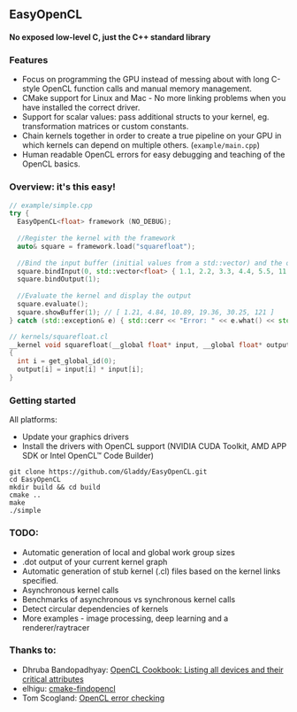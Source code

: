 ## EasyOpenCL
#### No exposed low-level C, just the C++ standard library

### Features
* Focus on programming the GPU instead of messing about with long C-style OpenCL function calls and manual memory management.
* CMake support for Linux and Mac - No more linking problems when you have installed the correct driver.
* Support for scalar values: pass additional structs to your kernel, eg. transformation matrices or custom constants.
* Chain kernels together in order to create a true pipeline on your GPU in which kernels can depend on multiple others. (`example/main.cpp`)
* Human readable OpenCL errors for easy debugging and teaching of the OpenCL basics.

### Overview: it's this easy!
```cpp
// example/simple.cpp
try {
  EasyOpenCL<float> framework (NO_DEBUG);
  
  //Register the kernel with the framework
  auto& square = framework.load("squarefloat");
  
  //Bind the input buffer (initial values from a std::vector) and the output buffer
  square.bindInput(0, std::vector<float> { 1.1, 2.2, 3.3, 4.4, 5.5, 11.0 });
  square.bindOutput(1);
  
  //Evaluate the kernel and display the output
  square.evaluate();
  square.showBuffer(1); // [ 1.21, 4.84, 10.89, 19.36, 30.25, 121 ]
} catch (std::exception& e) { std::cerr << "Error: " << e.what() << std::endl; }
```
```c
// kernels/squarefloat.cl
__kernel void squarefloat(__global float* input, __global float* output)
{
  int i = get_global_id(0);
  output[i] = input[i] * input[i];
}

```

### Getting started
All platforms:
* Update your graphics drivers
* Install the drivers with OpenCL support (NVIDIA CUDA Toolkit, AMD APP SDK or Intel OpenCL™ Code Builder)

```
git clone https://github.com/Gladdy/EasyOpenCL.git
cd EasyOpenCL
mkdir build && cd build
cmake ..
make
./simple
```

### TODO:
* Automatic generation of local and global work group sizes
* .dot output of your current kernel graph 
* Automatic generation of stub kernel (.cl) files based on the kernel links specified.
* Asynchronous kernel calls
* Benchmarks of asynchronous vs synchronous kernel calls
* Detect circular dependencies of kernels
* More examples - image processing, deep learning and a renderer/raytracer

### Thanks to:
* Dhruba Bandopadhyay: [OpenCL Cookbook: Listing all devices and their critical attributes](http://dhruba.name/2012/08/14/opencl-cookbook-listing-all-devices-and-their-critical-attributes/)
* elhigu: [cmake-findopencl](https://github.com/elhigu/cmake-findopencl)
* Tom Scogland: [OpenCL error checking](http://tom.scogland.com/blog/2013/03/29/opencl-errors/)
